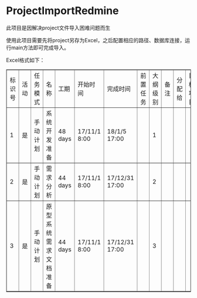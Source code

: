 # ProjectImportRedmine
此项目是因解决project文件导入困难问题而生

使用此项目需要先将project另存为Excel，之后配置相应的路径、数据库连接，运行main方法即可完成导入。

Excel格式如下：
<table border="1">
<tr>
  <td>标识号</td>
  <td>活动</td>
  <td>任务模式</td>
  <td>名称</td>
  <td>工期</td>
  <td>开始时间</td>
  <td>完成时间</td>
  <td>前置任务</td>
  <td>大纲级别</td>
  <td>备注</td>
  <td>分配给</td>
  <td>目标项目</td>
</tr>
<tr>
  <td>1</td>
  <td>是</td>
  <td>手动计划</td>
  <td>系统开发准备</td>
  <td>48 days</td>
  <td>17/11/1 8:00</td>
  <td>18/1/5 17:00</td>
  <td></td>
  <td>1</td>
  <td></td>
  <td></td>
  <td></td>
  </tr>
<tr>
  <td>2</td>
  <td>是</td>
  <td>手动计划</td>
  <td>需求分析</td>
  <td>44 days</td>
  <td>17/11/1 8:00</td>
  <td>17/12/31 17:00</td>
  <td></td>
  <td>2</td>
  <td></td>
  <td></td>
  <td></td>
</tr>
<tr>
  <td>3</td>
  <td>是</td>
  <td>手动计划</td>
  <td>原型系统需求文档准备</td>
  <td>44 days</td>
  <td>17/11/1 8:00</td>
  <td>17/12/31 17:00</td>
  <td></td>
  <td>3</td>
  <td></td>
  <td></td>
  <td></td>
</tr>
</table>

